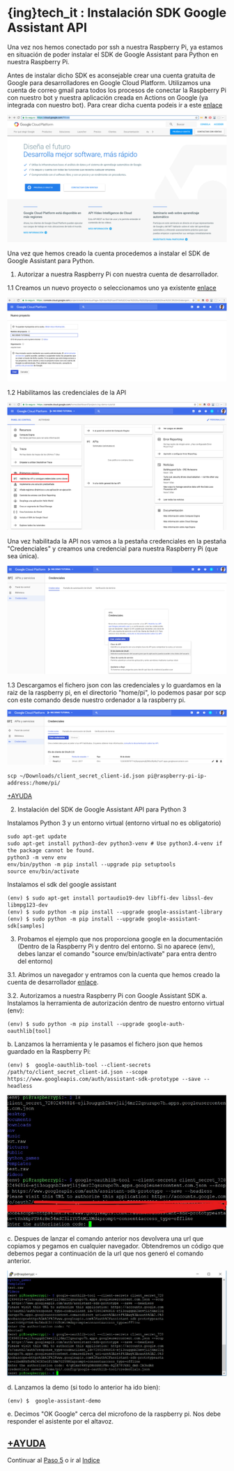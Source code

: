 # {ing}tech_it : Instalación SDK Google Assistant API


Una vez nos hemos conectado por ssh a nuestra Raspberry Pi, ya estamos en situación de poder instalar el SDK de Google Assistant para Python en nuestra Raspberry Pi.

Antes de instalar dicho SDK es aconsejable crear una cuenta gratuita de Google para desarrolladores en Google Cloud Platform. Utilizamos una cuenta de correo gmail para todos los procesos de conectar la Raspberry Pi con nuestro bot y nuestra aplicación creada en Actions on Google (ya integrada con nuestro bot). Para crear dicha cuenta podeis ir a este [enlace](https://cloud.google.com/?hl=es)

![GOOGLE CLOUD PLATFORM](./images/cloud_new_account.png)

Una vez que hemos creado la cuenta procedemos a instalar el SDK de Google Assistant para Python.

1. Autorizar a nuestra Raspberry Pi con nuestra cuenta de desarrollador.

1.1 Creamos un nuevo proyecto o seleccionamos uno ya existente [enlace](https://console.cloud.google.com/start)

![CREATE NEW PROJECT GOOGLE CLOUD PLATFORM](./images/create_project_google_cloud_platform.png)


1.2 Habilitamos las credenciales de la API

![ENABLE API CREDENTIALS](./images/enable_api_credential.png)

Una vez habilitada la API nos vamos a la pestaña credenciales en la pestaña "Credenciales" y creamos una credencial para nuestra Raspberry Pi (que sea única).

![CREATE CREDENTIAL FOR RASPBERRY PI](./images/create_credential_raspberry_pi.png)

1.3 Descargamos el fichero json con las credenciales y lo guardamos en la raiz de la raspberry pi, en el directorio "home/pi", lo podemos pasar por scp con este comando desde nuestro ordenador a la raspberry pi.

![DOWLOAD CREDENTIALS](./images/dowload_credential.png)

~~~
scp ~/Downloads/client_secret_client-id.json pi@raspberry-pi-ip-address:/home/pi/
~~~

[+AYUDA](https://developers.google.com/assistant/sdk/develop/python/config-dev-project-and-account)

2. Instalación del SDK de Google Assistant API para Python 3

Instalamos Python 3 y un entorno virtual (entorno virtual no es obligatorio)

~~~
sudo apt-get update
sudo apt-get install python3-dev python3-venv # Use python3.4-venv if the package cannot be found.
python3 -m venv env
env/bin/python -m pip install --upgrade pip setuptools
source env/bin/activate
~~~

Instalamos el sdk del google assistant

~~~
(env) $ sudo apt-get install portaudio19-dev libffi-dev libssl-dev libmpg123-dev  
(env) $ sudo python -m pip install --upgrade google-assistant-library  
(env) $ sudo python -m pip install --upgrade google-assistant-sdk[samples]
~~~

3. Probamos el ejemplo que nos proporciona google en la documentación (Dentro de la Raspberry Pi y dentro del entorno. Si no aparece (env), debes lanzar el comando "source env/bin/activate" para entra dentro del entorno)

3.1. Abrimos un navegador y entramos con la cuenta que hemos creado la cuenta de desarrollador [enlace](https://developers.google.com/assistant/sdk/develop/python/config-dev-project-and-account#set-activity-controls).

3.2. Autorizamos a nuestra Raspberry Pi con Google Assistant SDK
a. Instalamos la herramienta de autorización dentro de nuestro entorno virtual (env):
~~~
(env) $ sudo python -m pip install --upgrade google-auth-oauthlib[tool]
~~~

b. Lanzamos la herramienta y le pasamos el fichero json que hemos guardado en la Raspberry Pi:

~~~
(env) $  google-oauthlib-tool --client-secrets /path/to/client_secret_client-id.json --scope https://www.googleapis.com/auth/assistant-sdk-prototype --save --headless
~~~

![URL QUE DEBEMOS INTRODUCIR](./images/autorizando_raspberrypi.jpg)

c. Despues de lanzar el comando anterior nos devolvera una url que copiamos y pegamos en cualquier navegador. Obtendremos un código que debemos pegar a continuación de la url que nos generó el comando anterior.


![RASPBERRY PI AUTORIZADA](./images/autorizada_raspberry_pi.PNG)

d. Lanzamos la demo (si todo lo anterior ha ido bien):

~~~
(env) $  google-assistant-demo
~~~


e. Decimos "OK Google" cerca del microfono de la raspberry pi. Nos debe responder el asistente por el altavoz.


[+AYUDA](https://developers.google.com/assistant/sdk/develop/python/run-sample)
--------
Continuar al  [Paso 5](./creando_dialog_flow_y_action_google.md) o ir al [Indice](./index.md)
